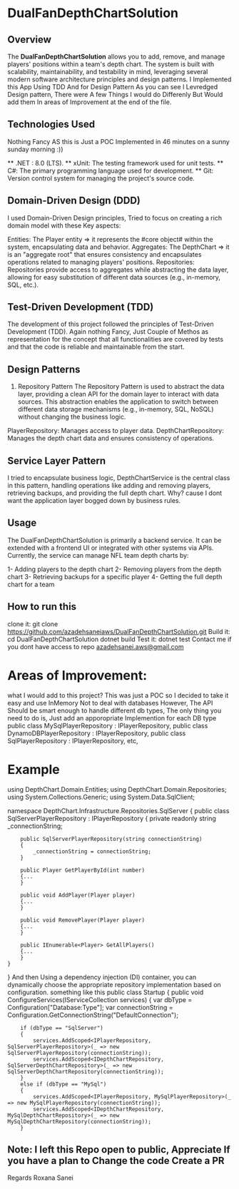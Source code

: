 # **DualFanDepthChartSolution**

## **Overview**

The **DualFanDepthChartSolution** allows you to add, remove, and manage players' positions within a team's depth chart.
The system is built with scalability, maintainability, and testability in mind, leveraging several modern software architecture principles and design patterns.
I Implemented this App Using TDD And for Design Pattern As you can see I Levredged Design pattern, There were A few Things I would do Differenly But Would add them In areas of Improvement  at the end of the  file. 
## Technologies Used 
Nothing Fancy AS this is Just a POC Implemented in 46 minutes on  a sunny sunday morning :))

** .NET : 8.0 (LTS).
** xUnit: The testing framework used for unit tests.
** C#: The primary programming language used for development.
** Git: Version control system for managing the project's source code.


## Domain-Driven Design (DDD)
I used Domain-Driven Design principles, Tried to focus on creating a rich domain model with these Key aspects:

Entities: The Player entity => it represents the #core object# within the system, encapsulating data and behavior.
Aggregates: The DepthChart => it is  an "aggregate root" that ensures consistency and encapsulates operations related to managing players' positions.
Repositories: Repositories provide access to aggregates while abstracting the data layer, allowing for easy substitution of different data sources (e.g., in-memory, SQL, etc.).

## Test-Driven Development (TDD)
The development of this project followed the principles of Test-Driven Development (TDD). Again nothing Fancy, Just Couple of Methos as representation for the concept 
that all functionalities are covered by tests and that the code is reliable and maintainable from the start.

## Design Patterns
1. Repository Pattern
The Repository Pattern is used to abstract the data layer, providing a clean API for the domain layer to interact with data sources. This abstraction enables the application to switch between different data storage mechanisms (e.g., in-memory, SQL, NoSQL) without changing the business logic.

PlayerRepository: Manages access to player data.
DepthChartRepository: Manages the depth chart data and ensures consistency of operations.

## Service Layer Pattern
I tried to encapsulate business logic,  DepthChartService is the central class in this pattern, handling operations like adding and removing players, retrieving backups, and providing the full depth chart.
Why? cause I dont want the application layer  bogged down by business rules. 

## Usage
The DualFanDepthChartSolution is primarily a backend service. It can be extended with a frontend UI or integrated with other systems via APIs. Currently, the service can manage NFL team depth charts by:

1- Adding players to the depth chart
2- Removing players from the depth chart
3- Retrieving backups for a specific player
4- Getting the full depth chart for a team


## How to run this 
clone it: 
git clone https://github.com/azadehsaneiaws/DualFanDepthChartSolution.git
Build it: 
cd DualFanDepthChartSolution
dotnet build
Test it: 
dotnet test
Contact me if you dont have access to repo azadehsanei.aws@gmail.com

# Areas of Improvement: 
what I would add to this project? 
This was just a POC so I decided to take it easy and use InMemory Not to deal with databases However,  The API Should be smart enough to handle different db types, The only thing you need to do is, Just add an apporopriate Implemention for each DB type 
public class MySqlPlayerRepository : IPlayerRepository, public class DynamoDBPlayerRepository : IPlayerRepository, public class SqlPlayerRepository : IPlayerRepository, etc, 
# Example 
using DepthChart.Domain.Entities;
using DepthChart.Domain.Repositories;
using System.Collections.Generic;
using System.Data.SqlClient;

namespace DepthChart.Infrastructure.Repositories.SqlServer
{
    public class SqlServerPlayerRepository : IPlayerRepository
    {
        private readonly string _connectionString;

        public SqlServerPlayerRepository(string connectionString)
        {
            _connectionString = connectionString;
        }

        public Player GetPlayerById(int number)
        {...
        }

        public void AddPlayer(Player player)
        {...
        }

        public void RemovePlayer(Player player)
        {...
        }

        public IEnumerable<Player> GetAllPlayers()
        {...
        }
    }
}
And then Using a dependency injection (DI) container, you can dynamically choose the appropriate repository implementation based on configuration.
something like this 
public class Startup
{
    public void ConfigureServices(IServiceCollection services)
    {
        var dbType = Configuration["Database:Type"];
        var connectionString = Configuration.GetConnectionString("DefaultConnection");

        if (dbType == "SqlServer")
        {
            services.AddScoped<IPlayerRepository, SqlServerPlayerRepository>(_ => new SqlServerPlayerRepository(connectionString));
            services.AddScoped<IDepthChartRepository, SqlServerDepthChartRepository>(_ => new SqlServerDepthChartRepository(connectionString));
        }
        else if (dbType == "MySql")
        {
            services.AddScoped<IPlayerRepository, MySqlPlayerRepository>(_ => new MySqlPlayerRepository(connectionString));
            services.AddScoped<IDepthChartRepository, MySqlDepthChartRepository>(_ => new MySqlDepthChartRepository(connectionString));
        }

## Note: I left this Repo open to public, Appreciate If you have a plan to Change the code Create a PR 
Regards
Roxana Sanei
